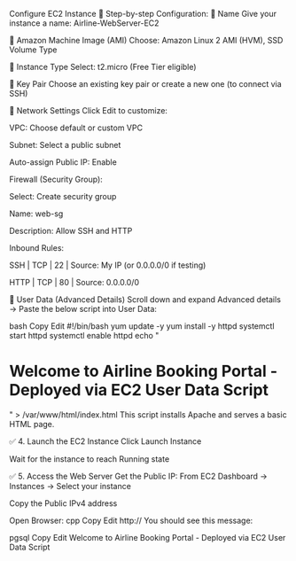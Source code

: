 Configure EC2 Instance
🔹 Step-by-step Configuration:
🔸 Name
Give your instance a name:
Airline-WebServer-EC2

🔸 Amazon Machine Image (AMI)
Choose: Amazon Linux 2 AMI (HVM), SSD Volume Type

🔸 Instance Type
Select: t2.micro (Free Tier eligible)

🔸 Key Pair
Choose an existing key pair or create a new one (to connect via SSH)

🔸 Network Settings
Click Edit to customize:

VPC: Choose default or custom VPC

Subnet: Select a public subnet

Auto-assign Public IP: Enable

Firewall (Security Group):

Select: Create security group

Name: web-sg

Description: Allow SSH and HTTP

Inbound Rules:

SSH | TCP | 22 | Source: My IP (or 0.0.0.0/0 if testing)

HTTP | TCP | 80 | Source: 0.0.0.0/0

🔸 User Data (Advanced Details)
Scroll down and expand Advanced details → Paste the below script into User Data:

bash
Copy
Edit
#!/bin/bash
yum update -y
yum install -y httpd
systemctl start httpd
systemctl enable httpd
echo "<h1>Welcome to Airline Booking Portal - Deployed via EC2 User Data Script</h1>" > /var/www/html/index.html
This script installs Apache and serves a basic HTML page.

✅ 4. Launch the EC2 Instance
Click Launch Instance

Wait for the instance to reach Running state

✅ 5. Access the Web Server
Get the Public IP:
From EC2 Dashboard → Instances → Select your instance

Copy the Public IPv4 address

Open Browser:
cpp
Copy
Edit
http://<Your-Public-IP>
You should see this message:

pgsql
Copy
Edit
Welcome to Airline Booking Portal - Deployed via EC2 User Data Script